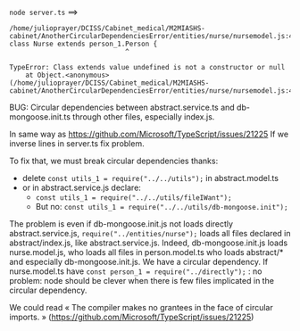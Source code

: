 `node server.ts` ==>

```
/home/julioprayer/DCISS/Cabinet_medical/M2MIASHS-cabinet/AnotherCircularDependenciesError/entities/nurse/nursemodel.js:4
class Nurse extends person_1.Person {
                             ^

TypeError: Class extends value undefined is not a constructor or null
    at Object.<anonymous> (/home/julioprayer/DCISS/Cabinet_medical/M2MIASHS-cabinet/AnotherCircularDependenciesError/entities/nurse/nursemodel.js:4:30)

```

BUG: Circular dependencies between abstract.service.ts and
db-mongoose.init.ts through other files, especially index.js.

In same way as  https://github.com/Microsoft/TypeScript/issues/21225
If we inverse lines in server.ts fix problem.

To fix that, we  must break circular dependencies thanks:
* delete `const utils_1 = require("../../utils");` in abstract.model.ts
* or in abstract.service.js declare:
    * `const utils_1 = require("../../utils/fileIWant");`
    * But no: `const utils_1 = require("../../utils/db-mongoose.init");`

The problem is even if db-mongoose.init.js not loads directly abstract.service.js,
`require("../entities/nurse");` loads all files declared in abstract/index.js,
like abstract.service.js. Indeed, db-mongoose.init.js loads
nurse.model.js, who loads all files in  person.model.ts who
loads abstract/* and especially db-mongoose.init.js. We have a circular
dependency. If nurse.model.ts have
`const person_1 = require("../directly");` : no problem: node should be clever
when there is few files implicated in the circular dependency.

We could read « The compiler makes no grantees in the face of circular imports.
» (https://github.com/Microsoft/TypeScript/issues/21225)
